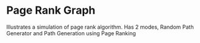 # Page Rank Graph

Illustrates a simulation of page rank algorithm. 
Has 2 modes, Random Path Generator and Path Generation using Page Ranking